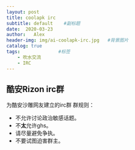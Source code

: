 ```yaml
---
layout: post
title: coolapk irc
subtitle: default    #副标题
date:  2020-03-23
author:   Alex
header-img: img/ai-coolapk-irc.jpg   #背景图片
catalog: true
tags:              #标签
    - 吹水交流
    - IRC
---
```

## 酷安Rizon irc群
为酷安沙雕网友建立的irc群
群规则：
- 不允许讨论政治敏感话题。
- 不**太**允许ghs。
- 请尽量避免争执。
- 不要试图迫害群主。
